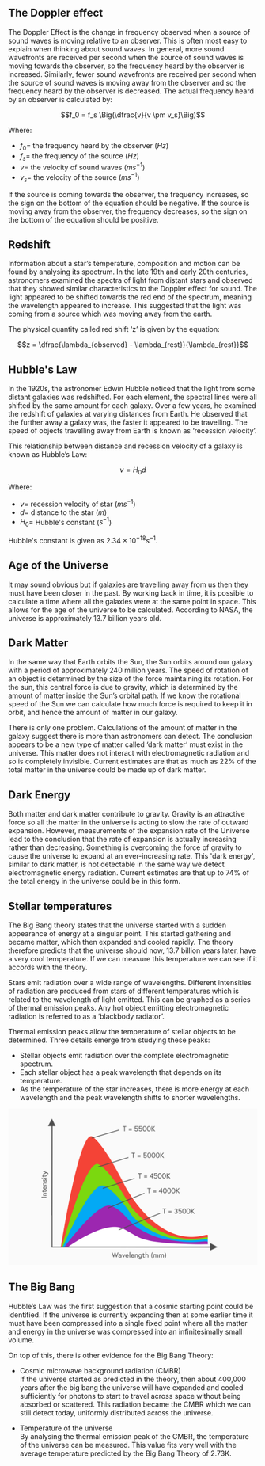 ## The Doppler effect

The Doppler Effect is the change in frequency observed when a source of sound waves is moving relative to an observer. This is often most easy to explain when thinking about sound waves. In general, more sound wavefronts are received per second when the source of sound waves is moving towards the observer, so the frequency heard by the observer is increased. Similarly, fewer sound wavefronts are received per second when the source of sound waves is moving away from the observer and so the frequency heard by the observer is decreased. The actual frequency heard by an observer is calculated by:

$$f_0 = f_s \Big(\dfrac{v}{v \pm v_s}\Big)$$

Where:

- $f_0 =$ the frequency heard by the observer ($Hz$)
- $f_s =$ the frequency of the source ($Hz$)
- $v =$ the velocity of sound waves ($ms^{-1}$)
- $v_s =$ the velocity of the source ($ms^{-1}$)

If the source is coming towards the observer, the frequency increases, so the sign on the bottom of the equation should be negative. If the source is moving away from the observer, the frequency decreases, so the sign on the bottom of the equation should be positive.

## Redshift

Information about a star’s temperature, composition and motion can be found by analysing its spectrum. In the late 19th and early 20th centuries, astronomers examined the spectra of light from distant stars and observed that they showed similar characteristics to the Doppler effect for sound. The light appeared to be shifted towards the red end of the spectrum, meaning the wavelength appeared to increase. This suggested that the light was coming from a source which was moving away from the earth.

The physical quantity called red shift ‘z’ is given by the equation:

$$z = \dfrac{\lambda_{observed} - \lambda_{rest}}{\lambda_{rest}}$$

## Hubble's Law

In the 1920s, the astronomer Edwin Hubble noticed that the light from some distant galaxies was redshifted. For each element, the spectral lines were all shifted by the same amount for each galaxy. Over a few years, he examined the redshift of galaxies at varying distances from Earth. He observed that the further away a galaxy was, the faster it appeared to be travelling. The speed of objects travelling away from Earth is known as ‘recession velocity’.

This relationship between distance and recession velocity of a galaxy is known as Hubble’s Law:

$$v = H_0d$$

Where:

- $v =$ recession velocity of star ($ms^{-1}$)
- $d =$ distance to the star ($m$)
- $H_0 =$ Hubble's constant ($s^{-1}$)

Hubble's constant is given as $2.34 \times 10^{-18}s^{-1}$.

## Age of the Universe

It may sound obvious but if galaxies are travelling away from us then they must have been closer in the past. By working back in time, it is possible to calculate a time where all the galaxies were at the same point in space. This allows for the age of the universe to be calculated. According to NASA, the universe is approximately 13.7 billion years old.

## Dark Matter

In the same way that Earth orbits the Sun, the Sun orbits around our galaxy with a period of approximately 240 million years. The speed of rotation of an object is determined by the size of the force maintaining its rotation. For the sun, this central force is due to gravity, which is determined by the amount of matter inside the Sun’s orbital path. If we know the rotational speed of the Sun we can calculate how much force is required to keep it in orbit, and hence the amount of matter in our galaxy.

There is only one problem. Calculations of the amount of matter in the galaxy suggest there is more than astronomers can detect. The conclusion appears to be a new type of matter called ‘dark matter’ must exist in the universe. This matter does not interact with electromagnetic radiation and so is completely invisible. Current estimates are that as much as 22% of the total matter in the universe could be made up of dark matter.

## Dark Energy

Both matter and dark matter contribute to gravity. Gravity is an attractive force so all the matter in the universe is acting to slow the rate of outward expansion. However, measurements of the expansion rate of the Universe lead to the conclusion that the rate of expansion is actually increasing rather than decreasing. Something is overcoming the force of gravity to cause the universe to expand at an ever-increasing rate. This 'dark energy', similar to dark matter, is not detectable in the same way we detect electromagnetic energy radiation. Current estimates are that up to 74% of the total energy in the universe could be in this form.

## Stellar temperatures

The Big Bang theory states that the universe started with a sudden appearance of energy at a singular point. This started gathering and became matter, which then expanded and cooled rapidly. The theory therefore predicts that the universe should now, 13.7 billion years later, have a very cool temperature. If we can measure this temperature we can see if it accords with the theory.

Stars emit radiation over a wide range of wavelengths. Different intensities of radiation are produced from stars of different temperatures which is related to the wavelength of light emitted. This can be graphed as a series of thermal emission peaks. Any hot object emitting electromagnetic radiation is referred to as a ‘blackbody radiator’.

Thermal emission peaks allow the temperature of stellar objects to be determined. Three details emerge from studying these peaks:

- Stellar objects emit radiation over the complete electromagnetic spectrum.
- Each stellar object has a peak wavelength that depends on its temperature.
- As the temperature of the star increases, there is more energy at each wavelength and the peak wavelength shifts to shorter wavelengths.

![Stellar temperatures](stellar_temperatures.svg)

## The Big Bang

Hubble’s Law was the first suggestion that a cosmic starting point could be identified. If the universe is currently expanding then at some earlier time it must have been compressed into a single fixed point where all the matter and energy in the universe was compressed into an infinitesimally small volume.

On top of this, there is other evidence for the Big Bang Theory:

- Cosmic microwave background radiation (CMBR) <br>
  If the universe started as predicted in the theory, then about 400,000 years after the big bang the universe will have expanded and cooled sufficiently for photons to start to travel across space without being absorbed or scattered. This radiation became the CMBR which we can still detect today, uniformly distributed across the universe.

- Temperature of the universe <br>
  By analysing the thermal emission peak of the CMBR, the temperature of the universe can be measured. This value fits very well with the average temperature predicted by the Big Bang Theory of 2.73K.
